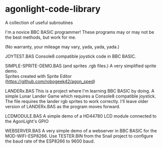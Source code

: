 # agonlight-code-library
A collection of useful subroutines

I'm a novice BBC BASIC programmer!  These programs may or may not be the best methods, but work for me.

(No warranty, your mileage may vary, yada, yada, yada.)



JOYTEST.BAS
Console8 compatible joystick code in BBC BASIC.

SIMPLE-SPRITE-DEMO.BAS  (and sprites .rgb files.)
A very simplified sprite demo.  
Sprites created with Sprite Editor (https://github.com/robogeek42/agon_sped)

LANDERx.BAS
This is a project where I'm learning BBC BASIC by doing.  A simple Lunar Lander Game which requires a Console8 compatible joystick.  The file requires the lander rgb sprites to work correctly.  I'll leave older version of LANDERx.BAS as the program moves forward.

LCDMODULE.BAS
A simple demo of a HD44780 LCD module connected to the AgonLight's GPIO

WEBSERVER.BAS
A very simple demo of a webserver in BBC BASIC for the MOD-WIFI-ESP8266.  Use TESTER.BIN from the Snail project to configure the baud rate of the ESP8266 to 9600 baud.

